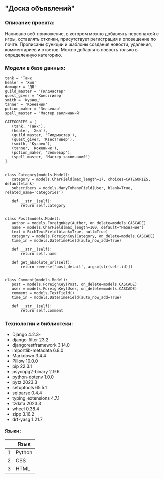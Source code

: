 ## "Доска объявлений"
### Описание проекта:
Написано веб-приложение, в котором можно добавлять персонажей с игры, оставлять отклики, присутствует регистрация и оповещение по почте.
Прописаны функции и шаблоны создания новости, удаления, комментариев и ответов.
Можно добавлять новость только в определенную категорию.

### Модели в базе данных:
 ```
tank = 'Танк'
healer = 'Хил'
damager = 'ДД'
guild_master = 'Гилдмастер'
quest_giver = 'Квестгивер'
smith = 'Кузнец'
tanner = 'Кожевник'
potion_maker = 'Зельевар'
spell_master = 'Мастер заклинаний'

CATEGORIES = [
    (tank, 'Танк'),
    (healer, 'Хил'),
    (guild_master, 'Гилдмастер'),
    (quest_giver, 'Квестгивер'),
    (smith, 'Кузнец'),
    (tanner, 'Кожевник'),
    (potion_maker, 'Зельевар'),
    (spell_master, 'Мастер заклинаний')
]


class Category(models.Model):
    category = models.CharField(max_length=17, choices=CATEGORIES, default=tank)
    subscribers = models.ManyToManyField(User, blank=True, related_name='categories')

    def __str__(self):
        return self.category


class Post(models.Model):
    author = models.ForeignKey(Author, on_delete=models.CASCADE)
    name = models.CharField(max_length=100, default="Название")
    text = RichTextField(blank=True, null=True)
    category = models.ForeignKey(Category, on_delete=models.CASCADE)
    time_in = models.DateTimeField(auto_now_add=True)

    def __str__(self):
        return self.name

    def get_absolute_url(self):
        return reverse('post_detail', args=[str(self.id)])


class Comment(models.Model):
    post = models.ForeignKey(Post, on_delete=models.CASCADE)
    user = models.ForeignKey(User, on_delete=models.CASCADE)
    comment = models.TextField()
    time_in = models.DateTimeField(auto_now_add=True)

    def __str__(self):
        return self.comment

 ```

### Технологии и библиотеки:
- Django              4.2.3- 
- django-filter       23.2
- djangorestframework 3.14.0
- importlib-metadata  6.8.0
- Markdown            3.4.4
- Pillow              10.0.0
- pip                 22.3.1
- psycopg2-binary     2.9.6
- python-dotenv       1.0.0
- pytz                2023.3
- setuptools          65.5.1
- sqlparse            0.4.4
- typing_extensions   4.7.1
- tzdata              2023.3
- wheel               0.38.4
- zipp                3.16.2
- drf-yasg            1.21.7

#### Языки :
|     | Язык   |
|----:|--------|
|   1 | Python |
|   2 | CSS    |
|   3 | HTML   |